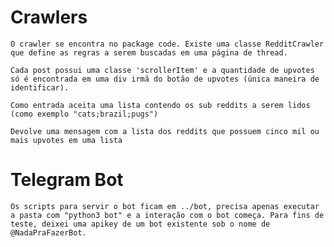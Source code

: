 # Crawlers
	O crawler se encontra no package code. Existe uma classe RedditCrawler que define as regras a serem buscadas em uma página de thread. 

	Cada post possui uma classe 'scrollerItem' e a quantidade de upvotes só é encontrada em uma div irmã do botão de upvotes (única maneira de identificar). 

    Como entrada aceita uma lista contendo os sub reddits a serem lidos (como exemplo "cats;brazil;pugs")

    Devolve uma mensagem com a lista dos reddits que possuem cinco mil ou mais upvotes em uma lista

# Telegram Bot
    Os scripts para servir o bot ficam em ../bot, precisa apenas executar a pasta com "python3 bot" e a interação com o bot começa. Para fins de teste, deixei uma apikey de um bot existente sob o nome de @NadaPraFazerBot. 
